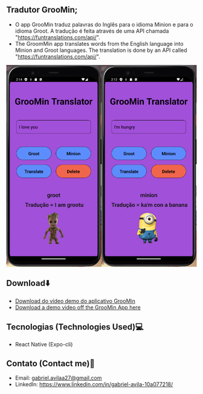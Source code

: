 ## Tradutor GrooMin;
* O app GrooMin traduz palavras do Inglês para o idioma Minion e para o idioma Groot. A tradução é feita através de uma API chamada "https://funtranslations.com/api/". 
* The GroomMin app translates words from the English language into Minion and Groot languages. The translation is done by an API called "https://funtranslations.com/api/".

<div style="display: grid; grid-template-columns: 1fr 1fr;">
    <img src="src/ReadmeSrc/groo_min_s02.png" alt="Groot translation image" style="width: 19rem">
    <img src="src/ReadmeSrc/groo_min_s01.png" alt="Minion translation image" style="width: 19rem">
</div>

## Download⬇️
* <a href="src/ReadmeSrc/groo_min_demo.mp4" download>Download do vídeo demo do aplicativo GrooMin</a>
* <a href="src/ReadmeSrc/groo_min_demo.mp4" download>Download a demo video off the GrooMin App here</a>

## Tecnologias (Technologies Used)💻
* React Native (Expo-cli)
  
## Contato (Contact me)🔗
* Email: gabriel.avilaa27@gmail.com
* LinkedIn: https://www.linkedin.com/in/gabriel-avila-10a077218/
